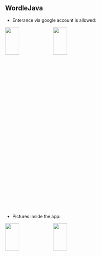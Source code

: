 ## WordleJava
* Enterance via google account is allowed:
<img src="https://user-images.githubusercontent.com/109238953/236423570-0193b866-cfca-421d-bf48-8cf4c2088043.jpeg"  width="30%" height="15%">
<img src="https://user-images.githubusercontent.com/109238953/236423305-535fa1ce-5ff0-481e-90f2-26385367b509.png"  width="30%" height="15%">


* Pictures inside the app:
<img src="https://user-images.githubusercontent.com/109238953/236424069-b51c9236-bf67-4448-b847-11a9c0c085d7.jpeg"  width="30%" height="15%">


<img src="https://user-images.githubusercontent.com/109238953/236424220-2e679457-27e8-4401-97d4-529a7547a657.jpeg"  width="30%" height="15%">


